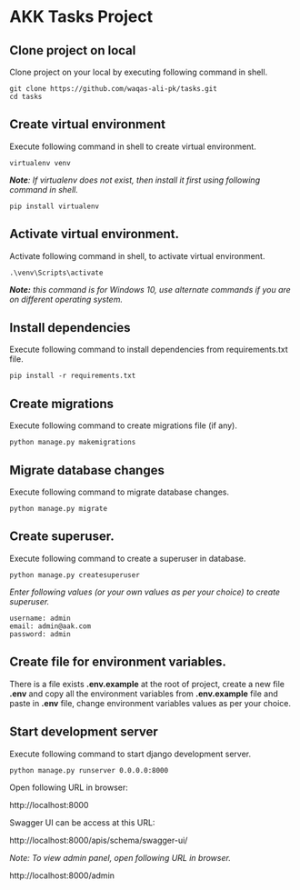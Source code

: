 # AKK Tasks Project

## Clone project on local

Clone project on your local by executing following command in shell.

```shell
git clone https://github.com/waqas-ali-pk/tasks.git
cd tasks
```


## Create virtual environment

Execute following command in shell to create virtual environment.

```shell
virtualenv venv
```

<i><b>Note</b>: If virtualenv does not exist, then install it first using following command in shell. </i>

```shell
pip install virtualenv
```

## Activate virtual environment.

Activate following command in shell, to activate virtual environment.

```shell
.\venv\Scripts\activate
```

<i><b>Note:</b> this command is for Windows 10, use alternate commands if you are on different operating system.</i>

## Install dependencies

Execute following command to install dependencies from requirements.txt file.

```shell
pip install -r requirements.txt
```

## Create migrations

Execute following command to create migrations file (if any).

```shell
python manage.py makemigrations
```

## Migrate database changes

Execute following command to migrate database changes.

```shell
python manage.py migrate
```

## Create superuser.

Execute following command to create a superuser in database.

```shell
python manage.py createsuperuser
```

<i>Enter following values (or your own values as per your choice) to create superuser.</i>

```shell
username: admin
email: admin@aak.com
password: admin
```

## Create file  for environment variables.

There is a file exists <b>.env.example</b> at the root of project, create a new file <b>.env</b> and copy all the environment variables from <b>.env.example</b> file and paste in <b>.env</b> file, change environment variables values as per your choice.

## Start development server

Execute following command to start django development server.

```shell
python manage.py runserver 0.0.0.0:8000
```

Open following URL in browser:

http://localhost:8000

Swagger UI can be access at this URL:

http://localhost:8000/apis/schema/swagger-ui/

<i>Note: To view admin panel, open following URL in browser.</i>

http://localhost:8000/admin
